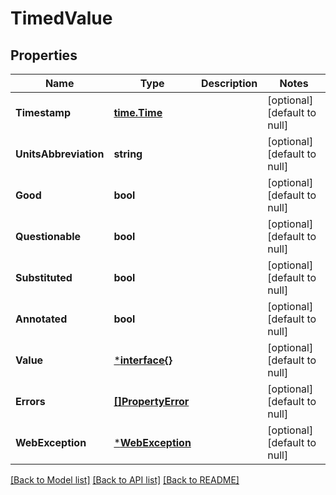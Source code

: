 # TimedValue

## Properties
Name | Type | Description | Notes
------------ | ------------- | ------------- | -------------
**Timestamp** | [**time.Time**](time.Time.md) |  | [optional] [default to null]
**UnitsAbbreviation** | **string** |  | [optional] [default to null]
**Good** | **bool** |  | [optional] [default to null]
**Questionable** | **bool** |  | [optional] [default to null]
**Substituted** | **bool** |  | [optional] [default to null]
**Annotated** | **bool** |  | [optional] [default to null]
**Value** | [***interface{}**](interface{}.md) |  | [optional] [default to null]
**Errors** | [**[]PropertyError**](PropertyError.md) |  | [optional] [default to null]
**WebException** | [***WebException**](WebException.md) |  | [optional] [default to null]

[[Back to Model list]](../README.md#documentation-for-models) [[Back to API list]](../README.md#documentation-for-api-endpoints) [[Back to README]](../README.md)


